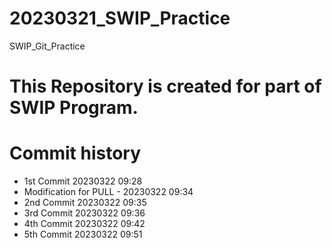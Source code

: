 # 20230321_SWIP_Practice
SWIP_Git_Practice

# This Repository is created for part of SWIP Program.

# Commit history
-   1st Commit 20230322 09:28
-   Modification for PULL - 20230322 09:34
-   2nd Commit 20230322 09:35
-   3rd Commit 20230322 09:36
-   4th Commit 20230322 09:42
-   5th Commit 20230322 09:51 